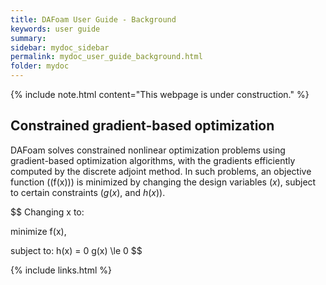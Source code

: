 ```yaml
---
title: DAFoam User Guide - Background
keywords: user guide
summary: 
sidebar: mydoc_sidebar
permalink: mydoc_user_guide_background.html
folder: mydoc
---
```


{% include note.html content="This webpage is under construction." %}

## Constrained gradient-based optimization

DAFoam solves constrained nonlinear optimization problems using gradient-based optimization algorithms, with the gradients efficiently computed by the discrete adjoint method. In such problems, an objective function (\(f(x)\)) is minimized by changing the design variables ($x$), subject to certain constraints ($g(x)$, and $h(x)$).

$$
Changing x to:

minimize f(x),

subject to: 
h(x) = 0
g(x) \le 0
$$

{% include links.html %}
